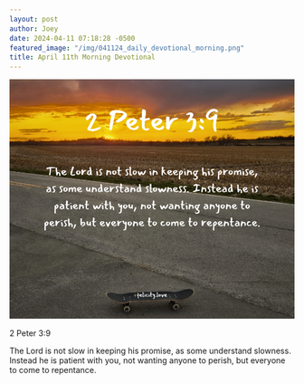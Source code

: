 ```yaml
---
layout: post
author: Joey
date: 2024-04-11 07:18:28 -0500
featured_image: "/img/041124_daily_devotional_morning.png"
title: April 11th Morning Devotional
---
```


[![April 11th 2024 - Morning Devotional](/img/041124_daily_devotional_morning.png)](/img/041124_daily_devotional_morning.png)

2 Peter 3:9

The Lord is not slow in keeping his promise, as some understand slowness. Instead he is patient with you, not wanting anyone to perish, but everyone to come to repentance.